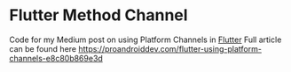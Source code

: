 # Flutter Method Channel 
Code for my Medium post on using Platform Channels in [Flutter](https://www.flutter.io/)
Full article can be found here https://proandroiddev.com/flutter-using-platform-channels-e8c80b869e3d
